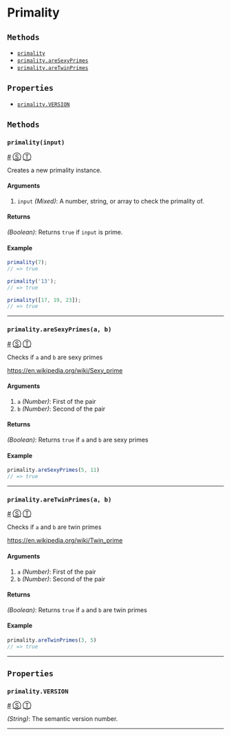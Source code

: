 # Primality

<!-- div -->


<!-- div -->

## <a id="Methods"></a>`Methods`
* [`primality`](#primalityinput)
* [`primality.areSexyPrimes`](#primalityaresexyprimesa-b)
* [`primality.areTwinPrimes`](#primalityaretwinprimesa-b)

<!-- /div -->


<!-- div -->

## `Properties`
* [`primality.VERSION`](#primalityversion)

<!-- /div -->


<!-- /div -->


<!-- div -->


<!-- div -->

## `Methods`

<!-- div -->

### <a id="primalityinput"></a>`primality(input)`
<a href="#primalityinput">#</a> [&#x24C8;](https://github.com/KenanY/primality/blob/master/primality.js#L154 "View in source") [&#x24C9;][1]

Creates a new primality instance.

#### Arguments
1. `input` *(Mixed)*: A number, string, or array to check the primality of.

#### Returns
*(Boolean)*: Returns `true` if `input` is prime.

#### Example
```js
primality(7);
// => true

primality('13');
// => true

primality([17, 19, 23]);
// => true
```

* * *

<!-- /div -->


<!-- div -->

### <a id="primalityaresexyprimesa-b"></a>`primality.areSexyPrimes(a, b)`
<a href="#primalityaresexyprimesa-b">#</a> [&#x24C8;](https://github.com/KenanY/primality/blob/master/primality.js#L205 "View in source") [&#x24C9;][1]

Checks if `a` and `b` are sexy primes

<https://en.wikipedia.org/wiki/Sexy_prime>

#### Arguments
1. `a` *(Number)*: First of the pair
2. `b` *(Number)*: Second of the pair

#### Returns
*(Boolean)*: Returns `true` if `a` and `b` are sexy primes

#### Example
```js
primality.areSexyPrimes(5, 11)
// => true
```

* * *

<!-- /div -->


<!-- div -->

### <a id="primalityaretwinprimesa-b"></a>`primality.areTwinPrimes(a, b)`
<a href="#primalityaretwinprimesa-b">#</a> [&#x24C8;](https://github.com/KenanY/primality/blob/master/primality.js#L184 "View in source") [&#x24C9;][1]

Checks if `a` and `b` are twin primes

<https://en.wikipedia.org/wiki/Twin_prime>

#### Arguments
1. `a` *(Number)*: First of the pair
2. `b` *(Number)*: Second of the pair

#### Returns
*(Boolean)*: Returns `true` if `a` and `b` are twin primes

#### Example
```js
primality.areTwinPrimes(3, 5)
// => true
```

* * *

<!-- /div -->


<!-- /div -->


<!-- div -->

## `Properties`

<!-- div -->

### <a id="primalityversion"></a>`primality.VERSION`
<a href="#primalityversion">#</a> [&#x24C8;](https://github.com/KenanY/primality/blob/master/primality.js#L218 "View in source") [&#x24C9;][1]

*(String)*: The semantic version number.

* * *

<!-- /div -->


<!-- /div -->


<!-- /div -->


  [1]: #Methods "Jump back to the TOC."